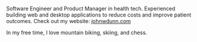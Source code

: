 Software Engineer and Product Manager in health tech. Experienced building web and desktop applications to reduce costs and improve patient outcomes. Check out my website: [johnwdunn.com](johnwdunn.com)

In my free time, I love mountain biking, skiing, and chess.
